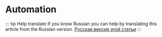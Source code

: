 # Automation

::: tip Help translate
If you know Russian you can help by translating this article from the Russian version.
[Русская версия этой статьи](/ru/guide/first-steps/automatization/)
:::
